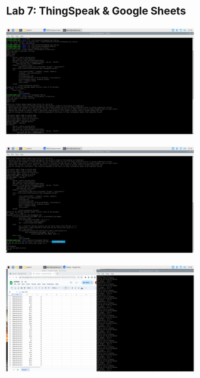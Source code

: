 # Lab 7: ThingSpeak & Google Sheets

![](Screenshots/lab7_1.png)
---
![](Screenshots/lab7_2_1.png)
---
![](Screenshots/lab7_3.png)
---
